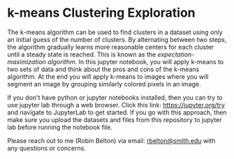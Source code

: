 # k-means Clustering Exploration

The k-means algorithm can be used to find clusters in a dataset using only an initial guess of the number of clusters. 
By alternating between two steps, the algorithm gradually learns more reasonable centers for each cluster until a steady 
state is reached. This is known as the *expectation-maximization algorithm*. In this jupyter notebook, you will apply 
k-means to two sets of data and think about the pros and cons of the k-means algorithm. At the end you will apply k-means 
to images where you will segment an image by grouping similarly colored pixels in an image.

If you don't have python or jupyter notebooks installed, then you can try to use jupyter lab through a web browser. 
Click this link: https://jupyter.org/try and navigate to JupyterLab to get started.
If you go with this approach, then make sure you upload the datasets and files from this repository to jupyter lab
before running the notebook file. 

Please reach out to me (Robin Belton) via email: rbelton@smith.edu with any questions or concerns. 
